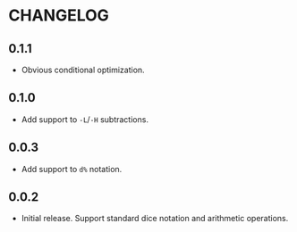 # CHANGELOG

## 0.1.1
- Obvious conditional optimization.

## 0.1.0
- Add support to `-L`/`-H` subtractions.

## 0.0.3
- Add support to `d%` notation.

## 0.0.2
- Initial release. Support standard dice notation and arithmetic operations.
